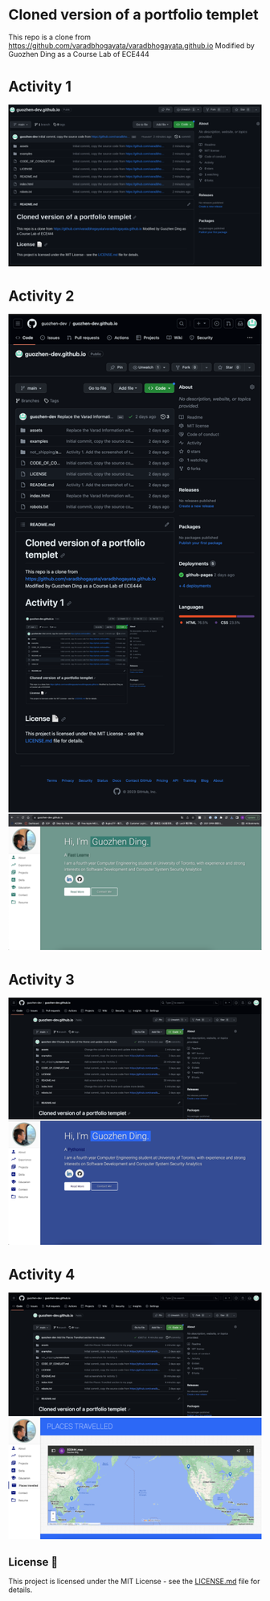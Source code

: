 # Cloned version of a portfolio templet
This repo is a clone from https://github.com/varadbhogayata/varadbhogayata.github.io
Modified by Guozhen Ding as a Course Lab of ECE444

# Activity 1
![Screenshot for activity 1](/not_shipping/screenshots/ECE444_L2_act1.png)

# Activity 2
![Screenshot for activity 2](/not_shipping/screenshots/ECE444_L2_act2_depot.png)
![Screenshot for activity 2](/not_shipping/screenshots/ECE444_L2_act2_website.png)

# Activity 3
![Screenshot for activity 3](/not_shipping/screenshots/ECE444_L2_act3_depot.png)
![Screenshot for activity 3](/not_shipping/screenshots/ECE444_L2_act3_website.png)

# Activity 4
![Screenshot for activity 4](/not_shipping/screenshots/ECE444_L2_act4_depot.png)
![Screenshot for activity 4](/not_shipping/screenshots/ECE444_L2_act4_website.png)

## License 📄
This project is licensed under the MIT License - see the [LICENSE.md](./LICENSE) file for details.
